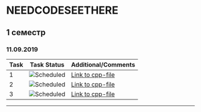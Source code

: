 # NEEDCODESEETHERE

## 1 семестр


### 11.09.2019 
| Task | Task Status | Additional/Comments |
| -------- | -------- | --------|  
| 1 | ![Scheduled](https://github.com/AnzhelikaKravchuk/.NET-Training.-Spring-2019/blob/master/Pictures/icons-ok.png)|[Link to cpp-file](/)
| 2 | ![Scheduled](https://github.com/AnzhelikaKravchuk/.NET-Training.-Spring-2019/blob/master/Pictures/icons-ok.png)|[Link to cpp-file](/)
| 3 | ![Scheduled](https://github.com/AnzhelikaKravchuk/.NET-Training.-Spring-2019/blob/master/Pictures/icons-target.png)|[Link to cpp-file](/)
---
